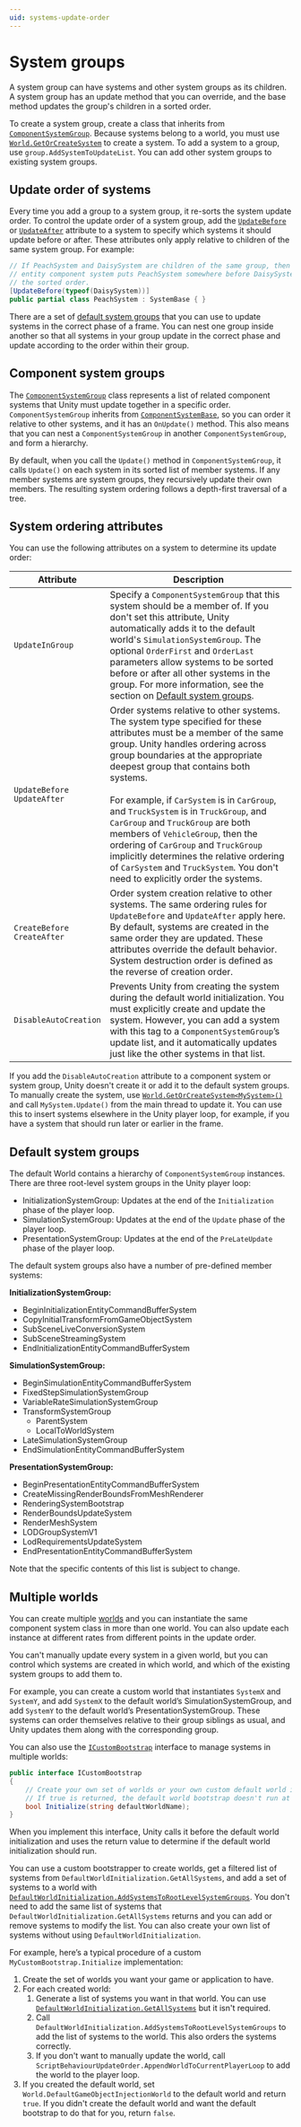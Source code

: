 ```yaml
---
uid: systems-update-order
---
```


# System groups

A system group can have systems and other system groups as its children. A system group has an update method that you can override, and the base method updates the group's children in a sorted order. 

To create a system group, create a class that inherits from [`ComponentSystemGroup`](xref:Unity.Entities.ComponentSystemGroup). Because systems belong to a world, you must use [`World.GetOrCreateSystem`](xref:Unity.Entities.World.GetOrCreateSystem*) to create a system. To add a system to a group, use `group.AddSystemToUpdateList`. You can add other system groups to existing system groups.

## Update order of systems

Every time you add a group to a system group, it re-sorts the system update order. To control the update order of a system group, add the [`UpdateBefore`](xref:Unity.Entities.UpdateBeforeAttribute) or [`UpdateAfter`](xref:Unity.Entities.UpdateAfterAttribute) attribute to a system to specify which systems it should update before or after. These attributes only apply relative to children of the same system group. For example:

```c#
// If PeachSystem and DaisySystem are children of the same group, then the
// entity component system puts PeachSystem somewhere before DaisySystem in 
// the sorted order.
[UpdateBefore(typeof(DaisySystem))]
public partial class PeachSystem : SystemBase { }
```

There are a set of [default system groups](#default-system-groups) that you can use to update systems in the correct phase of a frame. You can nest one group inside another so that all systems in your group update in the correct phase and update according to the order within their group.

## Component system groups

The [`ComponentSystemGroup`](xref:Unity.Entities.ComponentSystemGroup) class represents a list of related component systems that Unity must update together in a specific order. `ComponentSystemGroup` inherits from [`ComponentSystemBase`](xref:Unity.Entities.ComponentSystemBase), so you can order it relative to other systems, and it has an `OnUpdate()` method. This also means that you can nest a `ComponentSystemGroup` in another `ComponentSystemGroup`, and form a hierarchy.

By default, when you call the `Update()` method in `ComponentSystemGroup`, it calls `Update()` on each system in its sorted list of member systems. If any member systems are system groups, they recursively update their own members. The resulting system ordering follows a depth-first traversal of a tree.

## System ordering attributes

You can use the following attributes on a system to determine its update order:

|**Attribute**|**Description**|
|---|---|
|`UpdateInGroup`| Specify a `ComponentSystemGroup` that this system should be a member of. If you don't set this attribute, Unity automatically adds it to the default world's `SimulationSystemGroup`. The optional `OrderFirst` and `OrderLast` parameters allow systems to be sorted before or after all other systems in the group. For more information, see the section on [Default system groups](#default-system-groups).|
|`UpdateBefore`<br/>`UpdateAfter`| Order systems relative to other systems. The system type specified for these attributes must be a member of the same group. Unity handles ordering across group boundaries at the appropriate deepest group that contains both systems.<br/><br/> For example, if `CarSystem` is in `CarGroup`, and `TruckSystem` is in `TruckGroup`, and `CarGroup` and `TruckGroup` are both members of `VehicleGroup`, then the ordering of `CarGroup` and `TruckGroup` implicitly determines the relative ordering of `CarSystem` and `TruckSystem`. You don't need to explicitly order the systems.|
|`CreateBefore`<br/>`CreateAfter`| Order system creation relative to other systems. The same ordering rules for `UpdateBefore` and `UpdateAfter` apply here. By default, systems are created in the same order they are updated. These attributes override the default behavior. System destruction order is defined as the reverse of creation order.|
|`DisableAutoCreation`|Prevents Unity from creating the system during the default world initialization. You must explicitly create and update the system. However, you can add a system with this tag to a `ComponentSystemGroup`’s update list, and it automatically updates just like the other systems in that list.|

If you add the `DisableAutoCreation` attribute to a component system or system group, Unity doesn't create it or add it to the default system groups. To manually create the system, use [`World.GetOrCreateSystem<MySystem>()`](xref:Unity.Entities.World.GetOrCreateSystem*) and call `MySystem.Update()` from the main thread to update it. You can use this to insert systems elsewhere in the Unity player loop, for example, if you have a system that should run later or earlier in the frame.

## Default system groups

The default World contains a hierarchy of `ComponentSystemGroup` instances. There are three root-level system groups in the Unity player loop:

* InitializationSystemGroup: Updates at the end of the `Initialization` phase of the player loop.
* SimulationSystemGroup: Updates at the end of the `Update` phase of the player loop.
* PresentationSystemGroup: Updates at the end of the `PreLateUpdate` phase of the player loop.

The default system groups also have a number of pre-defined member systems:

**InitializationSystemGroup:**

* BeginInitializationEntityCommandBufferSystem
* CopyInitialTransformFromGameObjectSystem
* SubSceneLiveConversionSystem
* SubSceneStreamingSystem
* EndInitializationEntityCommandBufferSystem

**SimulationSystemGroup:**

* BeginSimulationEntityCommandBufferSystem
* FixedStepSimulationSystemGroup
* VariableRateSimulationSystemGroup
* TransformSystemGroup
    * ParentSystem
    * LocalToWorldSystem
* LateSimulationSystemGroup
* EndSimulationEntityCommandBufferSystem

**PresentationSystemGroup:**

* BeginPresentationEntityCommandBufferSystem
* CreateMissingRenderBoundsFromMeshRenderer
* RenderingSystemBootstrap
* RenderBoundsUpdateSystem
* RenderMeshSystem
* LODGroupSystemV1
* LodRequirementsUpdateSystem
* EndPresentationEntityCommandBufferSystem

Note that the specific contents of this list is subject to change.

## Multiple worlds

You can create multiple [worlds](concepts-worlds.md) and you can instantiate the same component system class in more than one world. You can also update each instance at different rates from different points in the update order.

You can't manually update every system in a given world, but you can control which systems are created in which world, and which of the existing system groups to add them to. 

For example, you can create a custom world that instantiates `SystemX` and `SystemY`, and add `SystemX` to the default world’s SimulationSystemGroup, and add `SystemY` to the default world’s PresentationSystemGroup. These systems can order themselves relative to their group siblings as usual, and Unity updates them along with the corresponding group.

You can also use the [`ICustomBootstrap`](xref:Unity.Entities.ICustomBootstrap) interface to manage systems in multiple worlds:

``` c#
public interface ICustomBootstrap
{
    // Create your own set of worlds or your own custom default world in this method.
    // If true is returned, the default world bootstrap doesn't run at all and no additional worlds are created.
    bool Initialize(string defaultWorldName);
}
```
When you implement this interface, Unity calls it before the default world initialization and uses the return value to determine if the default world initialization should run. 

You can use a custom bootstrapper to create worlds, get a filtered list of systems from `DefaultWorldInitialization.GetAllSystems`, and add a set of systems to a world with [`DefaultWorldInitialization.AddSystemsToRootLevelSystemGroups`](xref:Unity.Entities.DefaultWorldInitialization.AddSystemsToRootLevelSystemGroups*). You don't need to add the same list of systems that `DefaultWorldInitialization.GetAllSystems` returns and you can add or remove systems to modify the list. You can also create your own list of systems without using `DefaultWorldInitialization`.

For example, here’s a typical procedure of a custom `MyCustomBootstrap.Initialize` implementation:

1. Create the set of worlds you want your game or application to have. 
1. For each created world:
    1. Generate a list of systems you want in that world. You can use [`DefaultWorldInitialization.GetAllSystems`](xref:Unity.Entities.DefaultWorldInitialization.GetAllSystems*) but it isn't required.
    1. Call `DefaultWorldInitialization.AddSystemsToRootLevelSystemGroups` to add the list of systems to the world. This also orders the systems correctly.
    1. If you don't want to manually update the world, call `ScriptBehaviourUpdateOrder.AppendWorldToCurrentPlayerLoop` to add the world to the player loop.
1. If you created the default world, set `World.DefaultGameObjectInjectionWorld` to the default world and return `true`. If you didn't create the default world and want the default bootstrap to do that for you, return `false`.
